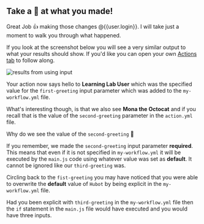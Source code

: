 ## Take a 👀 at what you made!

Great Job 👍 making those changes @{{user.login}}.  I will take just a moment to walk you through what happened.

If you look at the screenshot below you will see a very similar output to what your results should show.  If you'd like you can open your own [Actions tab]({{actionsUrl}}) to follow along.


![results from using input](https://i.imgur.com/QFKqDb2.png)


Your action now says hello to **Learning Lab User** which was the specified value for the `first-greeting` input parameter which was added to the `my-workflow.yml` file.

What's interesting though, is that we also see **Mona the Octocat** and if you recall that is the value of the `second-greeting` parameter in the `action.yml` file.

Why do we see the value of the `second-greeting` 🤔

If you remember, we made the `second-greeting` input parameter **required**.  This means that even if it is not specified in `my-workflow.yml` it will be executed by the `main.js` code using whatever value was set as **default**.  It cannot be ignored like our `third-greeting` was.

Circling back to the `fist-greeting` you may have noticed that you were able to overwrite the **default** value of `Hubot` by being explicit in the `my-workflow.yml` file.

Had you been explicit with `third-greeting` in the `my-workflow.yml` file then the `if` statement in the `main.js` file would have executed and you would have three inputs.
